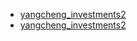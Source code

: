  - [yangcheng_investments2](yangcheng_investments2.md)
 - [yangcheng_investments2](yangcheng_investments2.md)
